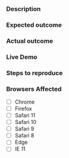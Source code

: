 <!-- Instructions: https://github.com/tjmonsi/element-lite/blob/master/CONTRIBUTING.md#using-the-issue-tracker -->
<!-- Copied from Firebase Polyfire template -->

### Description
<!-- Example: The `paper-foo` element causes the page to turn pink when clicked. -->

### Expected outcome

<!-- Example: The page stays the same color. -->

### Actual outcome

<!-- Example: The page turns pink. -->

### Live Demo
<!-- Example: https://jsbin.com/cagaye/edit?html,output -->

### Steps to reproduce

<!-- Example
1. Put a `paper-foo` element in the page.
2. Open the page in a web browser.
3. Click the `paper-foo` element.
-->

### Browsers Affected
<!-- Check all that apply -->
- [ ] Chrome
- [ ] Firefox
- [ ] Safari 11
- [ ] Safari 10
- [ ] Safari 9
- [ ] Safari 8
- [ ] Edge
- [ ] IE 11